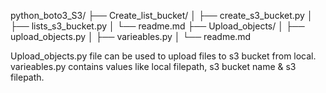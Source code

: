 python_boto3_S3/
├── Create_list_bucket/
│   ├── create_s3_bucket.py
│   ├── lists_s3_bucket.py
│   └── readme.md
├── Upload_objects/
│   ├── upload_objects.py
│   ├── varieables.py
│   └── readme.md

Upload_objects.py file can be used to upload files to s3 bucket from local.
varieables.py contains values like local filepath, s3 bucket name & s3 filepath.
